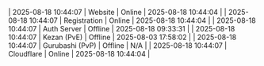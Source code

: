 | 2025-08-18 10:44:07 | Website | Online | 2025-08-18 10:44:04 |
| 2025-08-18 10:44:07 | Registration | Online | 2025-08-18 10:44:04 |
| 2025-08-18 10:44:07 | Auth Server | Offline | 2025-08-18 09:33:31 |
| 2025-08-18 10:44:07 | Kezan (PvE) | Offline | 2025-08-03 17:58:02 |
| 2025-08-18 10:44:07 | Gurubashi (PvP) | Offline | N/A |
| 2025-08-18 10:44:07 | Cloudflare | Online | 2025-08-18 10:44:04 |
